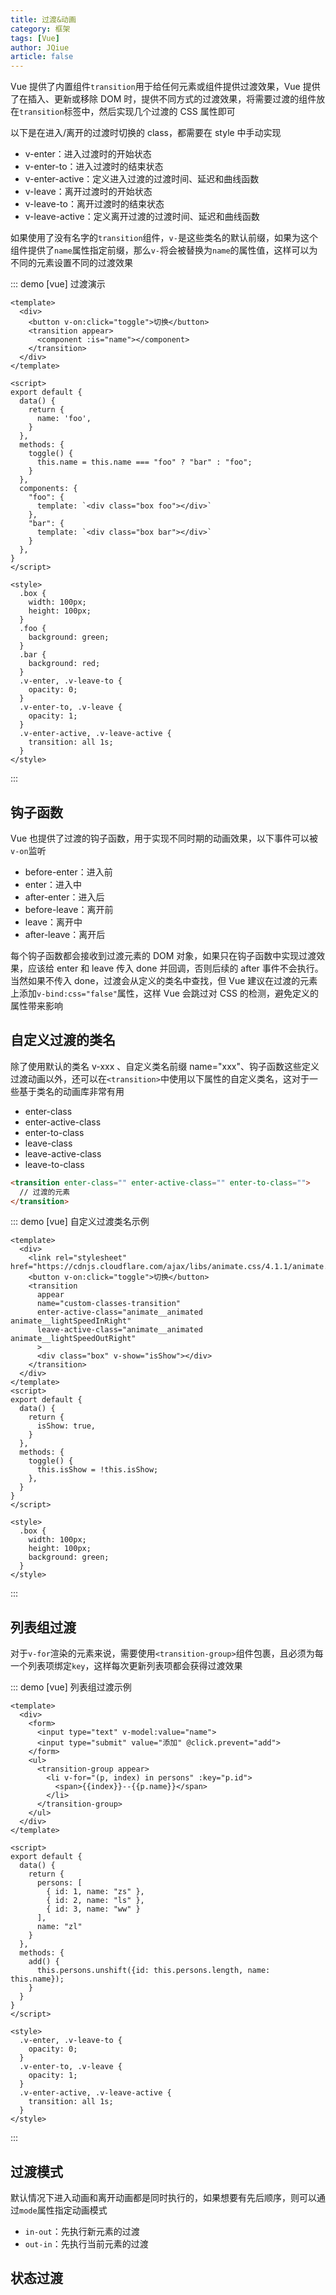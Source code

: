 ```yaml
---
title: 过渡&动画
category: 框架
tags: [Vue]
author: JQiue
article: false
---
```


Vue 提供了内置组件`transition`用于给任何元素或组件提供过渡效果，Vue 提供了在插入、更新或移除 DOM 时，提供不同方式的过渡效果，将需要过渡的组件放在`transition`标签中，然后实现几个过渡的 CSS 属性即可

以下是在进入/离开的过渡时切换的 class，都需要在 style 中手动实现

+ v-enter：进入过渡时的开始状态
+ v-enter-to：进入过渡时的结束状态
+ v-enter-active：定义进入过渡的过渡时间、延迟和曲线函数
+ v-leave：离开过渡时的开始状态
+ v-leave-to：离开过渡时的结束状态
+ v-leave-active：定义离开过渡的过渡时间、延迟和曲线函数

如果使用了没有名字的`transition`组件，`v-`是这些类名的默认前缀，如果为这个组件提供了`name`属性指定前缀，那么`v-`将会被替换为`name`的属性值，这样可以为不同的元素设置不同的过渡效果

::: demo [vue] 过渡演示

```vue
<template>
  <div>
    <button v-on:click="toggle">切换</button>
    <transition appear>
      <component :is="name"></component>
    </transition>
  </div>
</template>

<script>
export default {
  data() {
    return {
      name: 'foo',
    }
  },
  methods: {
    toggle() {
      this.name = this.name === "foo" ? "bar" : "foo";
    }
  },
  components: {
    "foo": {
      template: `<div class="box foo"></div>`
    },
    "bar": {
      template: `<div class="box bar"></div>`
    }
  },
}
</script>

<style>
  .box {
    width: 100px;
    height: 100px;
  }
  .foo {
    background: green;  
  }
  .bar {
    background: red;
  }
  .v-enter, .v-leave-to {
    opacity: 0;
  }
  .v-enter-to, .v-leave {
    opacity: 1;
  }
  .v-enter-active, .v-leave-active {
    transition: all 1s;
  }
</style>
```

:::

## 钩子函数

Vue 也提供了过渡的钩子函数，用于实现不同时期的动画效果，以下事件可以被`v-on`监听

+ before-enter：进入前
+ enter：进入中
+ after-enter：进入后
+ before-leave：离开前
+ leave：离开中
+ after-leave：离开后

每个钩子函数都会接收到过渡元素的 DOM 对象，如果只在钩子函数中实现过渡效果，应该给 enter 和 leave 传入 done 并回调，否则后续的 after 事件不会执行。当然如果不传入 done，过渡会从定义的类名中查找，但 Vue 建议在过渡的元素上添加`v-bind:css="false"`属性，这样 Vue 会跳过对 CSS 的检测，避免定义的属性带来影响

## 自定义过渡的类名

除了使用默认的类名 v-xxx 、自定义类名前缀 name="xxx"、钩子函数这些定义过渡动画以外，还可以在`<transition>`中使用以下属性的自定义类名，这对于一些基于类名的动画库非常有用

+ enter-class
+ enter-active-class
+ enter-to-class
+ leave-class
+ leave-active-class
+ leave-to-class

```html
<transition enter-class="" enter-active-class="" enter-to-class="">
  // 过渡的元素
</transition>
```

::: demo [vue] 自定义过渡类名示例

```vue
<template>
  <div>
    <link rel="stylesheet" href="https://cdnjs.cloudflare.com/ajax/libs/animate.css/4.1.1/animate.min.css">
    <button v-on:click="toggle">切换</button>
    <transition 
      appear
      name="custom-classes-transition"
      enter-active-class="animate__animated animate__lightSpeedInRight"
      leave-active-class="animate__animated animate__lightSpeedOutRight"
      >
      <div class="box" v-show="isShow"></div>
    </transition>
  </div>
</template>
<script>
export default {
  data() {
    return {
      isShow: true,
    }
  },
  methods: {
    toggle() {
      this.isShow = !this.isShow;
    },
  }
}
</script>

<style>
  .box {
    width: 100px;
    height: 100px;
    background: green;  
  }
</style>
```

:::

## 列表组过渡

对于`v-for`渲染的元素来说，需要使用`<transition-group>`组件包裹，且必须为每一个列表项绑定`key`，这样每次更新列表项都会获得过渡效果

::: demo [vue] 列表组过渡示例

```vue
<template>
  <div>
    <form>
      <input type="text" v-model:value="name">
      <input type="submit" value="添加" @click.prevent="add">
    </form>
    <ul>
      <transition-group appear>
        <li v-for="(p, index) in persons" :key="p.id">
          <span>{{index}}--{{p.name}}</span>
        </li>
      </transition-group>
    </ul>
  </div>
</template>

<script>
export default {
  data() {
    return {
      persons: [
        { id: 1, name: "zs" },
        { id: 2, name: "ls" },
        { id: 3, name: "ww" }
      ],
      name: "zl"
    }
  },
  methods: {
    add() {
      this.persons.unshift({id: this.persons.length, name: this.name});
    }
  }
}
</script>

<style>
  .v-enter, .v-leave-to {
    opacity: 0;
  }
  .v-enter-to, .v-leave {
    opacity: 1;
  }
  .v-enter-active, .v-leave-active {
    transition: all 1s;
  }
</style>
```

:::

## 过渡模式

默认情况下进入动画和离开动画都是同时执行的，如果想要有先后顺序，则可以通过`mode`属性指定动画模式

+ `in-out`：先执行新元素的过渡
+ `out-in`：先执行当前元素的过渡

## 状态过渡

<!-- to be updated -->
